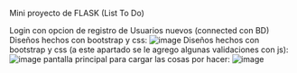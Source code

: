 Mini proyecto de FLASK (List To Do)

Login con opcion de registro de Usuarios nuevos (connected con BD)
Diseños hechos con bootstrap y css:
![image](https://github.com/user-attachments/assets/98075d7b-ac4a-48de-a378-b2f792d735ca)
Diseños hechos con bootstrap y css (a este apartado se le agrego algunas validaciones con js):
![image](https://github.com/user-attachments/assets/7d2d629c-6a64-437b-8cae-9314305d2636)
pantalla principal para cargar las cosas por hacer:
![image](https://github.com/user-attachments/assets/f1cea654-bf10-4246-afd5-b7a278c5bad0)

